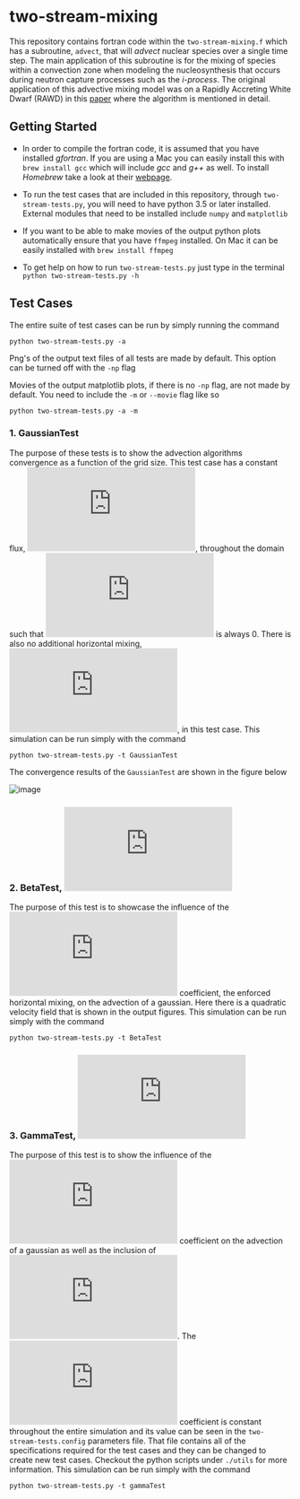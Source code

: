 # two-stream-mixing

This repository contains fortran code within the `two-stream-mixing.f` which has
a subroutine, `advect`, that will *advect* nuclear species over a single time
step. The main application of this subroutine is for the mixing of species
within a convection zone when modeling the nucleosynthesis that occurs during
neutron capture processes such as the *i-process*. The original application of
this advective mixing model was on a Rapidly Accreting White Dwarf (RAWD) in this
[paper](https://ui.adsabs.harvard.edu/abs/2020arXiv200110969S/abstract) where
the algorithm is mentioned in detail.

## Getting Started ##

  * In order to compile the fortran code, it is assumed that you have installed
    *gfortran*. If you are using a Mac you can easily install this with `brew
    install gcc` which will include *gcc* and *g++* as well. To install
    *Homebrew* take a look at their [webpage](https://brew.sh/).
  
  * To run the test cases that are included in this repository, through
    `two-stream-tests.py`, you will need to have python 3.5 or later installed.
    External modules that need to be installed include `numpy` and `matplotlib`
  
  * If you want to be able to make movies of the output python plots
    automatically ensure that you have `ffmpeg` installed. On Mac it can be
    easily installed with `brew install ffmpeg`
  
  * To get help on how to run `two-stream-tests.py` just type in the terminal
    `python two-stream-tests.py -h`
  
## Test Cases ##

The entire suite of test cases can be run by simply running the command

`python two-stream-tests.py -a`

Png's of the output text files of all tests are made by default. This option can be turned off with the `-np` flag

Movies of the output matplotlib plots, if there is no `-np` flag, are not made by default. You need to
include the `-m` or `--movie` flag like so

`python two-stream-tests.py -a -m`

### 1. GaussianTest ###

The purpose of these tests is to show the advection algorithms convergence as a
function of the grid size. This test case has a constant flux,
![flux](https://latex.codecogs.com/svg.latex?2%20%5Cpi%20r%5E2%20%5Crho%20v),
throughout the domain such that
![beta](https://latex.codecogs.com/svg.latex?%5Cbeta) is always 0. There is also
no additional horizontal mixing,
![gamma](https://latex.codecogs.com/svg.latex?%5Cgamma), in this test case. This
simulation can be run simply with the command

`python two-stream-tests.py -t GaussianTest`

The convergence results of the `GaussianTest` are shown in the figure below

![image]('./reference-output/gaussian/L2-norm.png')

### 2. BetaTest, ![beta](https://latex.codecogs.com/svg.latex?%5Cbeta)  ###

The purpose of this test is to showcase the influence of the
![beta](https://latex.codecogs.com/svg.latex?%5Cbeta) coefficient, the enforced
horizontal mixing, on the advection of a gaussian. Here there is a quadratic
velocity field that is shown in the output figures. This simulation can be run
simply with the command

`python two-stream-tests.py -t BetaTest`

### 3. GammaTest, ![gamma](https://latex.codecogs.com/svg.latex?%5Cgamma) ###

The purpose of this test is to show the influence of the
![gamma](https://latex.codecogs.com/svg.latex?%5Cgamma) coefficient on the
advection of a gaussian as well as the inclusion of
![beta](https://latex.codecogs.com/svg.latex?%5Cbeta). The
![gamma](https://latex.codecogs.com/svg.latex?%5Cgamma) coefficient is constant
throughout the entire simulation and its value can be seen in the
`two-stream-tests.config` parameters file. That file contains all of the
specifications required for the test cases and they can be changed to create new
test cases. Checkout the python scripts under `./utils` for more information. This
simulation can be run simply with the command

`python two-stream-tests.py -t gammaTest`

<!-- ## Applying to Post-Processing Code ## -->

<!-- ### Subroutine Assumptions ### -->

<!-- The subroutine to run  -->



